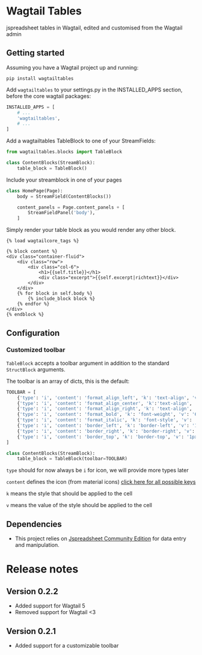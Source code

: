 # Wagtail Tables
jspreadsheet tables in Wagtail, edited and customised from the Wagtail admin

## Getting started

Assuming you have a Wagtail project up and running:

`pip install wagtailtables`

Add `wagtailtables` to your settings.py in the INSTALLED_APPS section, before the core wagtail packages:

```python
INSTALLED_APPS = [
    # ...
    'wagtailtables',
    # ...
]
```

Add a wagtailtables TableBlock to one of your StreamFields:

```python
from wagtailtables.blocks import TableBlock

class ContentBlocks(StreamBlock):
    table_block = TableBlock()
```

Include your streamblock in one of your pages

```python
class HomePage(Page):
    body = StreamField(ContentBlocks())

    content_panels = Page.content_panels + [
        StreamFieldPanel('body'),
    ]
```

Simply render your table block as you would render any other block.

```django
{% load wagtailcore_tags %}

{% block content %}
<div class="container-fluid">
    <div class="row">
        <div class="col-6">
            <h1>{{self.title}}</h1>
            <div class="excerpt">{{self.excerpt|richtext}}</div>
        </div>
    </div>
    {% for block in self.body %}
        {% include_block block %}
    {% endfor %}
</div>
{% endblock %}
```

## Configuration

### Customized toolbar
`TableBlock` accepts a toolbar argument in addition to the standard `StructBlock` arguments.

The toolbar is an array of dicts, this is the default:
```python
TOOLBAR = [
    {'type': 'i', 'content': 'format_align_left', 'k': 'text-align', 'v': 'left'},
    {'type': 'i', 'content': 'format_align_center', 'k':'text-align', 'v':'center'},
    {'type': 'i', 'content': 'format_align_right', 'k': 'text-align', 'v': 'right'},
    {'type': 'i', 'content': 'format_bold', 'k': 'font-weight', 'v': '600'},
    {'type': 'i', 'content': 'format_italic', 'k': 'font-style', 'v': 'italic'},
    {'type': 'i', 'content': 'border_left', 'k': 'border-left', 'v': '1px solid'},
    {'type': 'i', 'content': 'border_right', 'k': 'border-right', 'v': '1px solid'},
    {'type': 'i', 'content': 'border_top', 'k': 'border-top', 'v': '1px solid'},
]

class ContentBlocks(StreamBlock):
    table_block = TableBlock(toolbar=TOOLBAR)
```

`type` should for now always be `i` for icon, we will provide more types later

`content` defines the icon (from material icons) [click here for all possible keys](https://fonts.google.com/icons?selected=Material+Icons)

`k` means the style that should be applied to the cell

`v` means the value of the style should be applied to the cell


## Dependencies
* This project relies on [Jspreadsheet Community Edition](https://bossanova.uk/jspreadsheet/v4/) for data entry and manipulation. 


# Release notes

## Version 0.2.2
* Added support for Wagtail 5
* Removed support for Wagtail <3

## Version 0.2.1
* Added support for a customizable toolbar